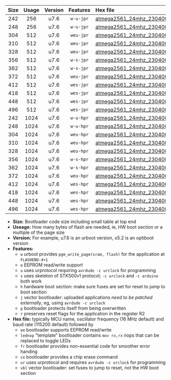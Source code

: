 |Size|Usage|Version|Features|Hex file|
|:-:|:-:|:-:|:-:|:--|
|242|256|u7.6|`w-u-jpr`|[atmega2561_24mhz_230400bps_ur_vbl.hex](https://raw.githubusercontent.com/stefanrueger/urboot/main//atmega2561_24mhz_230400bps_ur_vbl.hex)|
|248|256|u7.6|`w-u-jpr`|[atmega2561_24mhz_230400bps_lednop_ur_vbl.hex](https://raw.githubusercontent.com/stefanrueger/urboot/main//atmega2561_24mhz_230400bps_lednop_ur_vbl.hex)|
|304|512|u7.6|`weu-jpr`|[atmega2561_24mhz_230400bps_ee_ur_vbl.hex](https://raw.githubusercontent.com/stefanrueger/urboot/main//atmega2561_24mhz_230400bps_ee_ur_vbl.hex)|
|310|512|u7.6|`weu-jpr`|[atmega2561_24mhz_230400bps_ee_lednop_ur_vbl.hex](https://raw.githubusercontent.com/stefanrueger/urboot/main//atmega2561_24mhz_230400bps_ee_lednop_ur_vbl.hex)|
|328|512|u7.6|`weu-jpr`|[atmega2561_24mhz_230400bps_ee_lednop_fr_ur_vbl.hex](https://raw.githubusercontent.com/stefanrueger/urboot/main//atmega2561_24mhz_230400bps_ee_lednop_fr_ur_vbl.hex)|
|356|512|u7.6|`w-s-jpr`|[atmega2561_24mhz_230400bps_vbl.hex](https://raw.githubusercontent.com/stefanrueger/urboot/main//atmega2561_24mhz_230400bps_vbl.hex)|
|362|512|u7.6|`w-s-jpr`|[atmega2561_24mhz_230400bps_lednop_vbl.hex](https://raw.githubusercontent.com/stefanrueger/urboot/main//atmega2561_24mhz_230400bps_lednop_vbl.hex)|
|372|512|u7.6|`weu-jpr`|[atmega2561_24mhz_230400bps_ee_lednop_fr_ce_ur_vbl.hex](https://raw.githubusercontent.com/stefanrueger/urboot/main//atmega2561_24mhz_230400bps_ee_lednop_fr_ce_ur_vbl.hex)|
|412|512|u7.6|`wes-jpr`|[atmega2561_24mhz_230400bps_ee_vbl.hex](https://raw.githubusercontent.com/stefanrueger/urboot/main//atmega2561_24mhz_230400bps_ee_vbl.hex)|
|418|512|u7.6|`wes-jpr`|[atmega2561_24mhz_230400bps_ee_lednop_vbl.hex](https://raw.githubusercontent.com/stefanrueger/urboot/main//atmega2561_24mhz_230400bps_ee_lednop_vbl.hex)|
|448|512|u7.6|`wes-jpr`|[atmega2561_24mhz_230400bps_ee_lednop_fr_vbl.hex](https://raw.githubusercontent.com/stefanrueger/urboot/main//atmega2561_24mhz_230400bps_ee_lednop_fr_vbl.hex)|
|496|512|u7.6|`wes-jpr`|[atmega2561_24mhz_230400bps_ee_lednop_fr_ce_vbl.hex](https://raw.githubusercontent.com/stefanrueger/urboot/main//atmega2561_24mhz_230400bps_ee_lednop_fr_ce_vbl.hex)|
|242|1024|u7.6|`w-u-hpr`|[atmega2561_24mhz_230400bps_ur.hex](https://raw.githubusercontent.com/stefanrueger/urboot/main//atmega2561_24mhz_230400bps_ur.hex)|
|248|1024|u7.6|`w-u-hpr`|[atmega2561_24mhz_230400bps_lednop_ur.hex](https://raw.githubusercontent.com/stefanrueger/urboot/main//atmega2561_24mhz_230400bps_lednop_ur.hex)|
|304|1024|u7.6|`weu-hpr`|[atmega2561_24mhz_230400bps_ee_ur.hex](https://raw.githubusercontent.com/stefanrueger/urboot/main//atmega2561_24mhz_230400bps_ee_ur.hex)|
|310|1024|u7.6|`weu-hpr`|[atmega2561_24mhz_230400bps_ee_lednop_ur.hex](https://raw.githubusercontent.com/stefanrueger/urboot/main//atmega2561_24mhz_230400bps_ee_lednop_ur.hex)|
|328|1024|u7.6|`weu-hpr`|[atmega2561_24mhz_230400bps_ee_lednop_fr_ur.hex](https://raw.githubusercontent.com/stefanrueger/urboot/main//atmega2561_24mhz_230400bps_ee_lednop_fr_ur.hex)|
|356|1024|u7.6|`w-s-hpr`|[atmega2561_24mhz_230400bps.hex](https://raw.githubusercontent.com/stefanrueger/urboot/main//atmega2561_24mhz_230400bps.hex)|
|362|1024|u7.6|`w-s-hpr`|[atmega2561_24mhz_230400bps_lednop.hex](https://raw.githubusercontent.com/stefanrueger/urboot/main//atmega2561_24mhz_230400bps_lednop.hex)|
|372|1024|u7.6|`weu-hpr`|[atmega2561_24mhz_230400bps_ee_lednop_fr_ce_ur.hex](https://raw.githubusercontent.com/stefanrueger/urboot/main//atmega2561_24mhz_230400bps_ee_lednop_fr_ce_ur.hex)|
|412|1024|u7.6|`wes-hpr`|[atmega2561_24mhz_230400bps_ee.hex](https://raw.githubusercontent.com/stefanrueger/urboot/main//atmega2561_24mhz_230400bps_ee.hex)|
|418|1024|u7.6|`wes-hpr`|[atmega2561_24mhz_230400bps_ee_lednop.hex](https://raw.githubusercontent.com/stefanrueger/urboot/main//atmega2561_24mhz_230400bps_ee_lednop.hex)|
|448|1024|u7.6|`wes-hpr`|[atmega2561_24mhz_230400bps_ee_lednop_fr.hex](https://raw.githubusercontent.com/stefanrueger/urboot/main//atmega2561_24mhz_230400bps_ee_lednop_fr.hex)|
|496|1024|u7.6|`wes-hpr`|[atmega2561_24mhz_230400bps_ee_lednop_fr_ce.hex](https://raw.githubusercontent.com/stefanrueger/urboot/main//atmega2561_24mhz_230400bps_ee_lednop_fr_ce.hex)|

- **Size:** Bootloader code size including small table at top end
- **Useage:** How many bytes of flash are needed, ie, HW boot section or a multiple of the page size
- **Version:** For example, u7.6 is an urboot version, o5.2 is an optiboot version
- **Features:**
  + `w` urboot provides `pgm_write_page(sram, flash)` for the application at `FLASHEND-4+1`
  + `e` EEPROM read/write support
  + `u` uses urprotocol requiring `avrdude -c urclock` for programming
  + `s` uses skeleton of STK500v1 protocol; `-c urclock` and `-c arduino` both work
  + `h` hardware boot section: make sure fuses are set for reset to jump to boot section
  + `j` vector bootloader: uploaded applications *need to be patched externally*, eg, using `avrdude -c urclock`
  + `p` bootloader protects itself from being overwritten
  + `r` preserves reset flags for the application in the register R2
- **Hex file:** typically MCU name, oscillator frequency (16 MHz default) and baud rate (115200 default) followed by
  + `ee` bootloader supports EEPROM read/write
  + `lednop` "template" bootloader contains `mov rx,rx` nops that can be replaced to toggle LEDs
  + `fr` bootloader provides non-essential code for smoother error handing
  + `ce` bootloader provides a chip erase command
  + `ur` uses urprotocol and requires `avrdude -c urclock` for programming
  + `vbl` vector bootloader: set fuses to jump to reset, not the HW boot section
